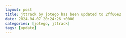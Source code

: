 ```yaml
---
layout: post
title: jttrack by jotego has been updated to 2ff66e2
date: 2024-04-07 20:24:26 +0000
categories: [jotego, jttrack]
tags: [update]
---
```


